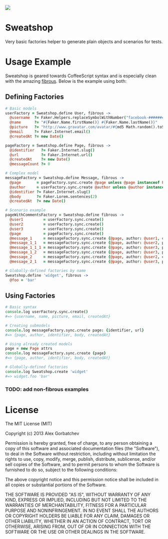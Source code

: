 <a href="https://david-dm.org/alexgorbatchev/sweatshop" title="Dependency status"><img src="https://david-dm.org/alexgorbatchev/sweatshop.png"/></a>

# Sweatshop

Very basic factories helper to generate plain objects and scenarios for tests.

# Usage Example

Sweatshop is geared towards CoffeeScript syntax and is especially clean with the
amazing [fibrous](https://github.com/goodeggs/fibrous). Below is the example using both:

## Defining Factories

```coffeescript
# Basic models
userFactory = Sweatshop.define User, fibrous ->
  @username  ?= Faker.Helpers.replaceSymbolWithNumber("facebook-##########")
  @name      ?= "#{Faker.Name.firstName()} #{Faker.Name.lastName()}"
  @picture   ?= "http://www.gravatar.com/avatar/#{md5 Math.random().toString()}?d=identicon&f=y"
  @email     ?= Faker.Internet.email()
  @createdAt ?= new Date()

pageFactory = Sweatshop.define Page, fibrous ->
  @identifier   ?= Faker.Internet.slug()
  @url          ?= Faker.Internet.url()
  @createdAt    ?= new Date()
  @messageCount ?= 0

# Complex model
messageFactory = Sweatshop.define Message, fibrous ->
  @page       = pageFactory.sync.create @page unless @page instanceof Page
  @author     = userFactory.sync.create @author unless @author instanceof User
  @identifier ?= Faker.Internet.slug()
  @body       ?= Faker.Lorem.sentences(2)
  @createdAt  ?= new Date()

# Scenario example
pageWithCommentsFactory = Sweatshop.define fibrous ->
  @user1         = userFactory.sync.create()
  @user2         = userFactory.sync.create()
  @user3         = userFactory.sync.create()
  @page          = pageFactory.sync.create()
  @message_1     = messageFactory.sync.create {@page, author: @user1, createdAt: new Date('2013-03-03 10:00')}
  @message_1_1   = messageFactory.sync.create {@page, author: @user2, parent: @message_1}
  @message_1_1_1 = messageFactory.sync.create {@page, author: @user3, parent: @message_1_1}
  @message_1_2   = messageFactory.sync.create {@page, author: @user3, parent: @message_1}
  @message_2     = messageFactory.sync.create {@page, author: @user2, createdAt: new Date('2013-03-03 9:00')}
  @message_2_1   = messageFactory.sync.create {@page, author: @user3, parent: @message_2}

# Globally-defined factories by name
Sweatshop.define 'widget', fibrous ->
  @foo = 'bar'
```

## Using Factories

```coffeescript
# Basic syntax
console.log userFactory.sync.create()
#=> {username, name, picture, email, createdAt}

# Creating submodels
console.log messageFactory.sync.create page: {identifier, url}
#=> {page, author, identifier, body, createdAt}

# Using already created models
page = new Page attrs
console.log messageFactory.sync.create {page}
#=> {page, author, identifier, body, createdAt}

# Globally-defined factories
console.log Sweatshop.create 'widget'
#=> widget.foo 'bar'
```

### TODO: add non-fibrous examples

# License

The MIT License (MIT)

Copyright (c) 2013 Alex Gorbatchev

Permission is hereby granted, free of charge, to any person obtaining a copy
of this software and associated documentation files (the "Software"), to deal
in the Software without restriction, including without limitation the rights
to use, copy, modify, merge, publish, distribute, sublicense, and/or sell
copies of the Software, and to permit persons to whom the Software is
furnished to do so, subject to the following conditions:

The above copyright notice and this permission notice shall be included in
all copies or substantial portions of the Software.

THE SOFTWARE IS PROVIDED "AS IS", WITHOUT WARRANTY OF ANY KIND, EXPRESS OR
IMPLIED, INCLUDING BUT NOT LIMITED TO THE WARRANTIES OF MERCHANTABILITY,
FITNESS FOR A PARTICULAR PURPOSE AND NONINFRINGEMENT. IN NO EVENT SHALL THE
AUTHORS OR COPYRIGHT HOLDERS BE LIABLE FOR ANY CLAIM, DAMAGES OR OTHER
LIABILITY, WHETHER IN AN ACTION OF CONTRACT, TORT OR OTHERWISE, ARISING FROM,
OUT OF OR IN CONNECTION WITH THE SOFTWARE OR THE USE OR OTHER DEALINGS IN
THE SOFTWARE.
